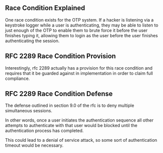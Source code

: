 ## Race Condition Explained ##
One race condition exists for the OTP system. If a hacker is listening via a keystroke logger while a user is authenticating, they may be able to listen to just enough of the OTP to enable them to brute force it before the user finishes typing it, allowing them to login as the user before the user finishes authenticating the session.

## RFC 2289 Race Condition Provision ##
Interestingly, rfc 2289 actually has a provision for this race condition and requires that it be guarded against in implementation in order to claim full compliance.

## RFC 2289 Race Condition Defense ##
The defense outlined in section 9.0 of the rfc is to deny multiple simultaneous sessions.

In other words, once a user initiates the authentication sequence all other attempts to authenticate with that user would be blocked until the authentication process has completed.

This could lead to a denial of service attack, so some sort of authentication timeout would be necessary.